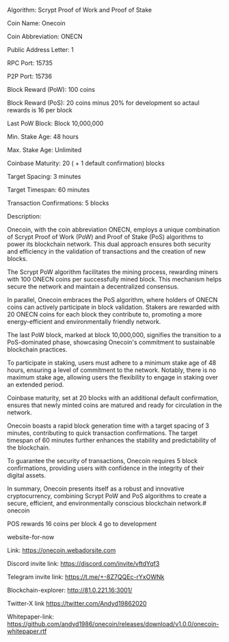 Algorithm: Scrypt Proof of Work and Proof of Stake

Coin Name: Onecoin

Coin Abbreviation: ONECN

Public Address Letter: 1

RPC Port: 15735

P2P Port: 15736

Block Reward (PoW): 100 coins

Block Reward (PoS): 20 coins minus 20% for development so actaul rewards is 16 per block

Last PoW Block: Block 10,000,000

Min. Stake Age: 48 hours

Max. Stake Age: Unlimited

Coinbase Maturity: 20 ( + 1 default confirmation) blocks

Target Spacing: 3 minutes

Target Timespan: 60 minutes

Transaction Confirmations: 5 blocks

Description:

Onecoin, with the coin abbreviation ONECN, employs a unique combination of Scrypt Proof of Work (PoW) and Proof of Stake (PoS) algorithms to power its blockchain network. This dual approach ensures both security and efficiency in the validation of transactions and the creation of new blocks.

The Scrypt PoW algorithm facilitates the mining process, rewarding miners with 100 ONECN coins per successfully mined block. This mechanism helps secure the network and maintain a decentralized consensus.

In parallel, Onecoin embraces the PoS algorithm, where holders of ONECN coins can actively participate in block validation. Stakers are rewarded with 20 ONECN coins for each block they contribute to, promoting a more energy-efficient and environmentally friendly network.

The last PoW block, marked at block 10,000,000, signifies the transition to a PoS-dominated phase, showcasing Onecoin's commitment to sustainable blockchain practices.

To participate in staking, users must adhere to a minimum stake age of 48 hours, ensuring a level of commitment to the network. Notably, there is no maximum stake age, allowing users the flexibility to engage in staking over an extended period.

Coinbase maturity, set at 20 blocks with an additional default confirmation, ensures that newly minted coins are matured and ready for circulation in the network.

Onecoin boasts a rapid block generation time with a target spacing of 3 minutes, contributing to quick transaction confirmations. The target timespan of 60 minutes further enhances the stability and predictability of the blockchain.

To guarantee the security of transactions, Onecoin requires 5 block confirmations, providing users with confidence in the integrity of their digital assets.

In summary, Onecoin presents itself as a robust and innovative cryptocurrency, combining Scrypt PoW and PoS algorithms to create a secure, efficient, and environmentally conscious blockchain network.# onecoin

POS rewards 16 coins per block 4 go to development

website-for-now

Link: https://onecoin.webadorsite.com

Discord invite link: https://discord.com/invite/vftdYqf3

Telegram invite link: https://t.me/+-8Z7QQEc-rYxOWNk

Blockchain-explorer: http://81.0.221.16:3001/

Twitter-X link https://twitter.com/Andyd19862020

Whitepaper-link: https://github.com/andyd1986/onecoin/releases/download/v1.0.0/onecoin-whitepaper.rtf
